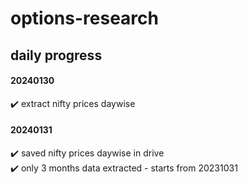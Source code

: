 # options-research

## daily progress

#### 20240130
✔️ extract nifty prices daywise 

#### 20240131
✔️ saved nifty prices daywise in drive <br>
✔️ only 3 months data extracted - starts from 20231031 
